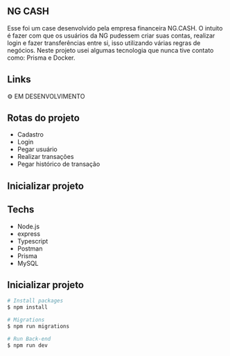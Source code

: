 ## NG CASH
Esse foi um case desenvolvido pela empresa financeira NG.CASH. O intuito é fazer com que os
usuários da NG pudessem criar suas contas, realizar login e fazer transferências entre si, isso
utilizando várias regras de negócios. Neste projeto usei algumas tecnologia que nunca tive contato
como: Prisma e Docker.

## Links

 ⚙️ EM DESENVOLVIMENTO 
 
## Rotas do projeto
* Cadastro
* Login
* Pegar usuário
* Realizar transações
* Pegar histórico de transação

## Inicializar projeto

## Techs
- Node.js
- express
- Typescript
- Postman
- Prisma
- MySQL

## Inicializar projeto

```bash
# Install packages
$ npm install

# Migrations
$ npm run migrations

# Run Back-end
$ npm run dev
```

